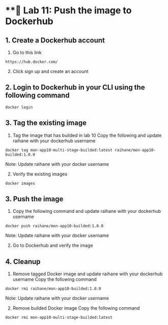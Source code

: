 # **🧪 Lab 11: Push the image to Dockerhub

## 1. Create a Dockerhub account

1. Go to this link
```
https://hub.docker.com/
```

2. Click sign up and create an account 

## 2. Login to Dockerhub in your CLI using the following command

```
docker login
```
## 3. Tag the existing image

1. Tag the image that has builded in lab 10 
Copy the following and update raihane with your dockerhub username
```
docker tag mon-app10-multi-stage-builded:latest raihane/mon-app10-builded:1.0.0
```

Note: Update raihane with your docker username

2. Verify the existing images
```
docker images
```

## 3. Push the image

1. Copy the following command and update raihane with your dockerhub username
```
docker push raihane/mon-app10-builded:1.0.0
```

Note: Update raihane with your docker username

2. Go to Dockerhub and verify the image

## 4. Cleanup

1. Remove tagged Docker image and update raihane with your dockerhub username
Copy the following command
```
docker rmi raihane/mon-app10-builded:1.0.0
```

Note: Update raihane with your docker username

2. Remove builded Docker image
Copy the following command
```
docker rmi mon-app10-multi-stage-builded:latest
```